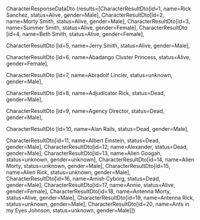 CharacterResponseDataDto
(results=[CharacterResultDto[id=1, name=Rick Sanchez, status=Alive, gender=Male],
CharacterResultDto[id=2, name=Morty Smith, status=Alive, gender=Male], 
CharacterResultDto[id=3, name=Summer Smith, status=Alive, gender=Female], CharacterResultDto
[id=4, name=Beth Smith, status=Alive, gender=Female],


CharacterResultDto
[id=5, name=Jerry Smith, status=Alive, gender=Male],


CharacterResultDto
[id=6, name=Abadango Cluster Princess, status=Alive, gender=Female], 

CharacterResultDto
[id=7, name=Abradolf Lincler, status=unknown, gender=Male], 

CharacterResultDto
[id=8, name=Adjudicator Rick, status=Dead, gender=Male],


CharacterResultDto
[id=9, name=Agency Director, status=Dead, gender=Male],

CharacterResultDto
[id=10, name=Alan Rails, status=Dead, gender=Male], 

CharacterResultDto[id=11, name=Albert Einstein, status=Dead, gender=Male], 
CharacterResultDto[id=12, name=Alexander, status=Dead, gender=Male],
CharacterResultDto[id=13, name=Alien Googah, status=unknown, gender=unknown],
CharacterResultDto[id=14, name=Alien Morty, status=unknown, gender=Male], 
CharacterResultDto[id=15, name=Alien Rick, status=unknown, gender=Male],
CharacterResultDto[id=16, name=Amish Cyborg, status=Dead, gender=Male], 
CharacterResultDto[id=17, name=Annie, status=Alive, gender=Female],
CharacterResultDto[id=18, name=Antenna Morty, status=Alive, gender=Male], 
CharacterResultDto[id=19, name=Antenna Rick, status=unknown, gender=Male], 
CharacterResultDto[id=20, name=Ants in my Eyes Johnson, status=unknown, gender=Male]])
